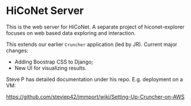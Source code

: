 # HiCoNet Server
This is the web server for HiCoNet. 
A separate project of hiconet-explorer focuses on web based data exploring and interaction.

This extends our earlier `Cruncher` application (led by JR). Current major changes:
* Adding Boostrap CSS to Django;
* New UI for visualizing results.

Steve P has detailed documentation under his repo. E.g. deployment on a VM:

https://github.com/steviep42/immport/wiki/Setting-Up-Cruncher-on-AWS


